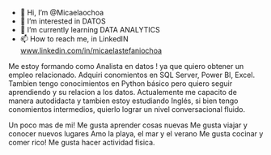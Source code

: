 

- 👋 Hi, I’m @Micaelaochoa
- 👀 I’m interested in DATOS 
- 🌱 I’m currently learning DATA ANALYTICS
- 📫 How to reach me, in LinkedIN www.linkedin.com/in/micaelastefaniochoa

Me estoy formando como Analista en datos !
ya que quiero obtener un empleo relacionado. Adquiri conomientos en SQL Server, Power BI, Excel. 
Tambien tengo conocimientos en Python básico pero quiero seguir aprendiendo y su relacion a los datos. 
Actualemente me capacito de manera autodidacta y tambien estoy estudiando Inglés, si bien tengo conomientos intermedios, quierlo lograr un nivel conversacional fluido. 

Un poco mas de mi! 
Me gusta aprender cosas nuevas 
Me gusta viajar y conocer nuevos lugares
Amo la playa, el mar y el verano
Me gusta cocinar y comer rico! 
Me gusta hacer actividad fisica.



<!---
Micaelaochoa/Micaelaochoa is a ✨ special ✨ repository because its `README.md` (this file) appears on your GitHub profile.
You can click the Preview link to take a look at your changes.
--->
